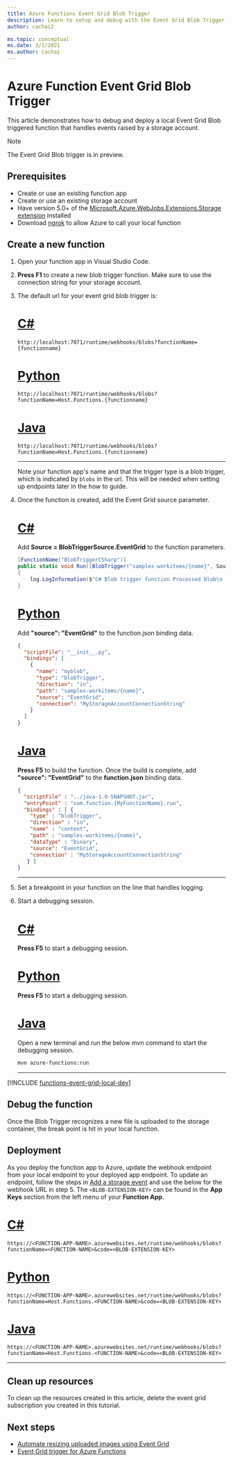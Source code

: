 ```yaml
---
title: Azure Functions Event Grid Blob Trigger
description: Learn to setup and debug with the Event Grid Blob Trigger
author: cachai2

ms.topic: conceptual
ms.date: 3/1/2021
ms.author: cachai
---
```


# Azure Function Event Grid Blob Trigger

This article demonstrates how to debug and deploy a local Event Grid Blob triggered function that handles events raised by a storage account.

> [!NOTE]
> The Event Grid Blob trigger is in preview.

## Prerequisites

- Create or use an existing function app
- Create or use an existing storage account
- Have version 5.0+ of the [Microsoft.Azure.WebJobs.Extensions.Storage extension](https://www.nuget.org/packages/Microsoft.Azure.WebJobs.Extensions.Storage/5.0.0-beta.2) installed
- Download [ngrok](https://ngrok.com/) to allow Azure to call your local function

## Create a new function

1. Open your function app in Visual Studio Code.

1. **Press F1** to create a new blob trigger function. Make sure to use the connection string for your storage account.

1. The default url for your event grid blob trigger is:

    # [C#](#tab/csharp)

    ```http
    http://localhost:7071/runtime/webhooks/blobs?functionName={functionname}
    ```

    # [Python](#tab/python)

    ```http
    http://localhost:7071/runtime/webhooks/blobs?functionName=Host.Functions.{functionname}
    ```

    # [Java](#tab/java)

    ```http
    http://localhost:7071/runtime/webhooks/blobs?functionName=Host.Functions.{functionname}
    ```

    ---

    Note your function app's name and that the trigger type is a blob trigger, which is indicated by `blobs` in the url. This will be needed when setting up endpoints later in the how to guide.

1. Once the function is created, add the Event Grid source parameter.

    # [C#](#tab/csharp)
    Add **Source = BlobTriggerSource.EventGrid** to the function parameters.
    
    ```csharp
    [FunctionName("BlobTriggerCSharp")]
    public static void Run([BlobTrigger("samples-workitems/{name}", Source = BlobTriggerSource.EventGrid, Connection = "connection")]Stream myBlob, string name, ILogger log)
    {
        log.LogInformation($"C# Blob trigger function Processed blob\n Name:{name} \n Size: {myBlob.Length} Bytes");
    }
    ```

    # [Python](#tab/python)
    Add **"source": "EventGrid"** to the function.json binding data.
    
    ```json
    {
      "scriptFile": "__init__.py",
      "bindings": [
        {
          "name": "myblob",
          "type": "blobTrigger",
          "direction": "in",
          "path": "samples-workitems/{name}",
          "source": "EventGrid",
          "connection": "MyStorageAccountConnectionString"
        }
      ]
    }
    ```

    # [Java](#tab/java)
    **Press F5** to build the function. Once the build is complete, add **"source": "EventGrid"** to the **function.json** binding data.
    
    ```json
    {
      "scriptFile" : "../java-1.0-SNAPSHOT.jar",
      "entryPoint" : "com.function.{MyFunctionName}.run",
      "bindings" : [ {
        "type" : "blobTrigger",
        "direction" : "in",
        "name" : "content",
        "path" : "samples-workitems/{name}",
        "dataType" : "binary",
        "source": "EventGrid",
        "connection" : "MyStorageAccountConnectionString"
       } ]
    }
    ```

    ---

1. Set a breakpoint in your function on the line that handles logging.

1. Start a debugging session.

    # [C#](#tab/csharp)
    **Press F5** to start a debugging session.

    # [Python](#tab/python)
    **Press F5** to start a debugging session.

    # [Java](#tab/java)
    Open a new terminal and run the below mvn command to start the debugging session.

    ```bash
    mvn azure-functions:run
    ```

    ---

[!INCLUDE [functions-event-grid-local-dev](../../includes/functions-event-grid-local-dev.md)]

## Debug the function
Once the Blob Trigger recognizes a new file is uploaded to the storage container, the break point is hit in your local function.

## Deployment

As you deploy the function app to Azure, update the webhook endpoint from your local endpoint to your deployed app endpoint. To update an endpoint, follow the steps in [Add a storage event](#add-a-storage-event) and use the below for the webhook URL in step 5. The `<BLOB-EXTENSION-KEY>` can be found in the **App Keys** section from the left menu of your **Function App**.

# [C#](#tab/csharp)

```http
https://<FUNCTION-APP-NAME>.azurewebsites.net/runtime/webhooks/blobs?functionName=<FUNCTION-NAME>&code=<BLOB-EXTENSION-KEY>
```

# [Python](#tab/python)

```http
https://<FUNCTION-APP-NAME>.azurewebsites.net/runtime/webhooks/blobs?functionName=Host.Functions.<FUNCTION-NAME>&code=<BLOB-EXTENSION-KEY>
```

# [Java](#tab/java)

```http
https://<FUNCTION-APP-NAME>.azurewebsites.net/runtime/webhooks/blobs?functionName=Host.Functions.<FUNCTION-NAME>&code=<BLOB-EXTENSION-KEY>
```

---

## Clean up resources

To clean up the resources created in this article, delete the event grid subscription you created in this tutorial.

## Next steps

- [Automate resizing uploaded images using Event Grid](../event-grid/resize-images-on-storage-blob-upload-event.md)
- [Event Grid trigger for Azure Functions](./functions-bindings-event-grid.md)